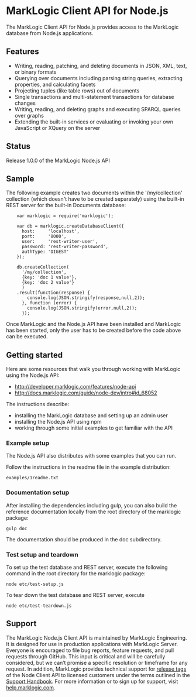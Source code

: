 # MarkLogic Client API for Node.js

The MarkLogic Client API for Node.js provides access to the MarkLogic database
from Node.js applications.

## Features

*  Writing, reading, patching, and deleting documents in JSON, XML, text, or binary formats
*  Querying over documents including parsing string queries, extracting properties, and calculating facets
*  Projecting tuples (like table rows) out of documents
*  Single transactions and multi-statement transactions for database changes
*  Writing, reading, and deleting graphs and executing SPARQL queries over graphs
*  Extending the built-in services or evaluating or invoking your own JavaScript or XQuery on the server

## Status

Release 1.0.0 of the MarkLogic Node.js API

## Sample

The following example creates two documents within the '/my/collection' collection
(which doesn't have to be created separately) using the built-in REST server for
the built-in Documents database:

```
    var marklogic = require('marklogic');

    var db = marklogic.createDatabaseClient({
      host:     'localhost',
      port:     '8000',
      user:     'rest-writer-user',
      password: 'rest-writer-password',
      authType: 'DIGEST'
    });

    db.createCollection(
      '/my/collection',
      {key: 'doc 1 value'},
      {key: 'doc 2 value'}
      )
    .result(function(response) {
        console.log(JSON.stringify(response,null,2));
      }, function (error) {
        console.log(JSON.stringify(error,null,2));
      });
```

Once MarkLogic and the Node.js API have been installed and MarkLogic has been started,
only the user has to be created before the code above can be executed.

## Getting started

Here are some resources that walk you through working with MarkLogic using the Node.js API:

* http://developer.marklogic.com/features/node-api
* http://docs.marklogic.com/guide/node-dev/intro#id_68052

The instructions describe:

* installing the MarkLogic database and setting up an admin user
* installing the Node.js API using npm
* working through some initial examples to get familiar with the API

### Example setup

The Node.js API also distributes with some examples that you can run.

Follow the instructions in the readme file in the example distribution:

    examples/1readme.txt

### Documentation setup

After installing the dependencies including gulp, you can also build the reference
documentation locally from the root directory of the marklogic package:

    gulp doc

The documentation should be produced in the doc subdirectory.

### Test setup and teardown

To set up the test database and REST server, execute the following
command in the root directory for the marklogic package:

    node etc/test-setup.js

To tear down the test database and REST server, execute

    node etc/test-teardown.js

## Support

The MarkLogic Node.js Client API is maintained by MarkLogic Engineering.
It is designed for use in production applications with MarkLogic Server.
Everyone is encouraged to file bug reports, feature requests, and pull
requests through GitHub. This input is critical and will be carefully
considered, but we can’t promise a specific resolution or timeframe for
any request. In addition, MarkLogic provides technical support
for [release tags](https://github.com/marklogic/node-client-api/releases)
of the Node Client API to licensed customers under the terms outlined
in the [Support Handbook](http://www.marklogic.com/files/Mark_Logic_Support_Handbook.pdf).
For more information or to sign up for support,
visit [help.marklogic.com](http://help.marklogic.com).
